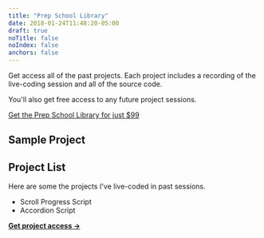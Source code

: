 ```yaml
---
title: "Prep School Library"
date: 2018-01-24T11:48:20-05:00
draft: true
noTitle: false
noIndex: false
anchors: false
---
```


Get access all of the past projects. Each project includes a recording of the live-coding session and all of the source code.

You'll also get free access to any future project sessions.

<a class="btn btn-large" href="#">Get the Prep School Library for just $99</a>

## Sample Project



## Project List

Here are some the projects I've live-coded in past sessions.

- Scroll Progress Script
- Accordion Script

**[Get project access &rarr;](#main)**